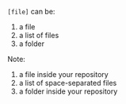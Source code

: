 `[file]` can be:

1. a file
2. a list of files
3. a folder

Note:
1. a file inside your repository
2. a list of space-separated files
3. a folder inside your repository
